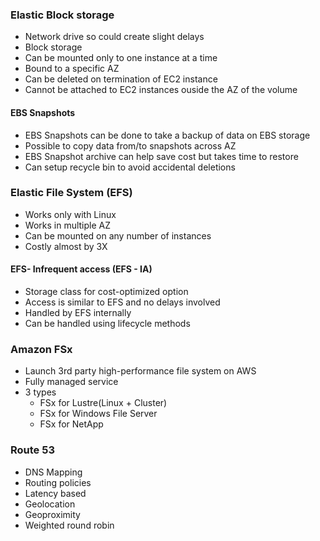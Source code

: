 ### Elastic Block storage
- Network drive so could create slight delays 
- Block storage
- Can be mounted only to one instance at a time
- Bound to a specific AZ
- Can be deleted on termination of EC2 instance
- Cannot be attached to EC2 instances ouside the AZ of the volume

#### EBS Snapshots
- EBS Snapshots can be done to take a backup of data on EBS storage
- Possible to copy data from/to snapshots across AZ
- EBS Snapshot archive can help save cost but takes time to restore
- Can setup recycle bin to avoid accidental deletions

### Elastic File System (EFS)
- Works only with Linux
- Works in multiple AZ
- Can be mounted on any number of instances
- Costly almost by 3X

#### EFS- Infrequent access (EFS - IA)
- Storage class for cost-optimized option
- Access is similar to EFS and no delays involved
- Handled by EFS internally
- Can be handled using lifecycle methods

### Amazon FSx
- Launch 3rd party high-performance file system on AWS
- Fully managed service
- 3 types
  - FSx for Lustre(Linux + Cluster)
  - FSx for Windows File Server
  - FSx for NetApp

### Route 53
- DNS Mapping
- Routing policies
 - Latency based
 - Geolocation
 - Geoproximity
 - Weighted round robin

